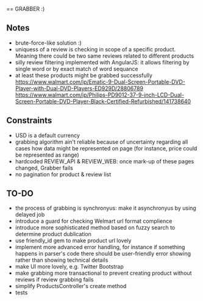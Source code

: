 == GRABBER :)

## Notes ##
  * brute-force-like solution :)
  * uniquess of a review is checking in scope of a specific product. Meaning there could be two same reviews related to different products
  * silly review filtering implemented with AngularJS: it allows filtering by single word or by exact match of word sequance
  * at least these products might be grabbed successfully
    https://www.walmart.com/ip/Ematic-9-Dual-Screen-Portable-DVD-Player-with-Dual-DVD-Players-ED929D/28806789
    https://www.walmart.com/ip/Philips-PD9012-37-9-inch-LCD-Dual-Screen-Portable-DVD-Player-Black-Certified-Refurbished/141738640

## Constraints ##
  * USD is a default currency
  * grabbing algorithm ain't reliable because of uncertainty regarding all cases how data might be represented on page (for instance, price could be represented as range)
  * hardcoded REVIEW_API & REVIEW_WEB: once mark-up of these pages changed, Grabber fails
  * no pagination for product & review list
  
## TO-DO ##
  * the process of grabbing is synchronyus: make it asynchronyus by using delayed job
  * introduce a guard for checking Welmart url format complience
  * introduce more sophisticated method based on fuzzy search to determine product dublication  
  * use friendly_id gem to make product url lovely
  * implement more advanced error handling, for instance if something happens in parser's code there should be user-friendly error showing rather than showing technical details
  * make UI more lovely, e.g. Twitter Bootstrap
  * make grabbing more transactional to prevent creating product without reviews if review grabbing fails
  * simplify ProductsController's create method 
  * tests


